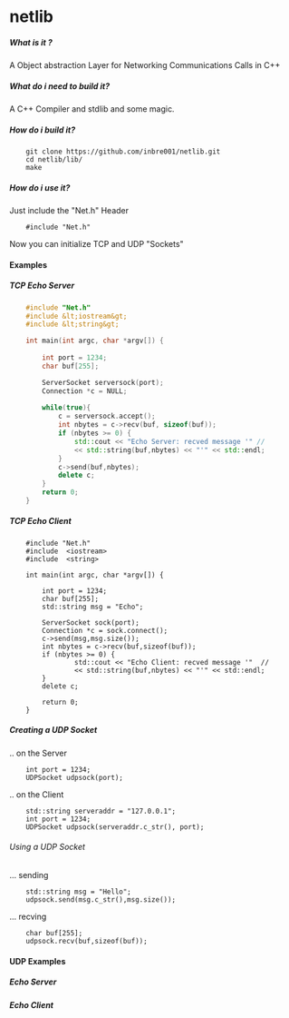 # netlib
##### What is it ?
A Object abstraction Layer for Networking Communications Calls in C++

##### What do i need to build it?
A C++ Compiler and stdlib and some magic.

##### How do i build it?
<pre><code>    git clone https://github.com/inbre001/netlib.git
    cd netlib/lib/
    make
</code></pre>
##### How do i use it? 
Just include the "Net.h" Header
<pre><code>    #include "Net.h"
</code></pre>
Now you can initialize TCP and UDP "Sockets"

#### Examples
##### TCP Echo Server
```C++   
    #include "Net.h"
    #include &lt;iostream&gt;
    #include &lt;string&gt;

    int main(int argc, char *argv[]) {
    
        int port = 1234;
        char buf[255];

        ServerSocket serversock(port);
        Connection *c = NULL;
    
        while(true){
            c = serversock.accept();
            int nbytes = c->recv(buf, sizeof(buf));
            if (nbytes >= 0) {
                std::cout << "Echo Server: recved message '" //
                << std::string(buf,nbytes) << "'" << std::endl;
            }
            c->send(buf,nbytes);
            delete c;
        }
        return 0;
    }
```
##### TCP Echo Client
<pre><code>    #include "Net.h"
    #include  &lt;iostream&gt;
    #include  &lt;string&gt;

    int main(int argc, char *argv[]) {
    
        int port = 1234;
        char buf[255];
        std::string msg = "Echo";

        ServerSocket sock(port);
        Connection *c = sock.connect();
        c->send(msg,msg.size());
        int nbytes = c->recv(buf,sizeof(buf));
        if (nbytes >= 0) {
                std::cout << "Echo Client: recved message '"  //
                << std::string(buf,nbytes) << "'" << std::endl;
        }
        delete c;

        return 0;
    }
</pre></code>
 
##### Creating a UDP Socket 
.. on the Server
<pre><code>    int port = 1234;
    UDPSocket udpsock(port);
</pre></code>
.. on the Client
<pre><code>    std::string serveraddr = "127.0.0.1";
    int port = 1234;
    UDPSocket udpsock(serveraddr.c_str(), port);
</pre></code>

###### Using a UDP Socket 
... sending
<pre><code>    std::string msg = "Hello";
    udpsock.send(msg.c_str(),msg.size());
</pre></code>
... recving
<pre><code>    char buf[255];
    udpsock.recv(buf,sizeof(buf));
</pre></code>

#### UDP Examples

##### Echo Server
    
##### Echo Client
    

